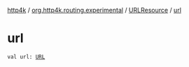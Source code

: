 [http4k](../../index.md) / [org.http4k.routing.experimental](../index.md) / [URLResource](index.md) / [url](./url.md)

# url

`val url: `[`URL`](https://docs.oracle.com/javase/9/docs/api/java/net/URL.html)